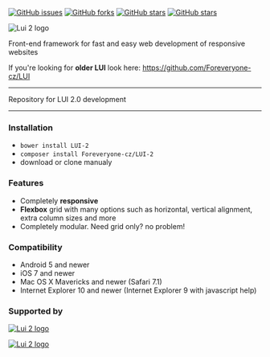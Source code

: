 [![GitHub issues](https://img.shields.io/github/issues/Foreveryone-cz/LUI-2.svg)](https://github.com/Foreveryone-cz/LUI-2/issues)
[![GitHub forks](https://img.shields.io/github/forks/Foreveryone-cz/LUI-2.svg)](https://github.com/Foreveryone-cz/LUI-2/network)
[![GitHub stars](https://img.shields.io/github/stars/Foreveryone-cz/LUI-2.svg)](https://github.com/Foreveryone-cz/LUI-2/stargazers)
[![GitHub stars](https://img.shields.io/github/stars/Foreveryone-cz/LUI-2.svg)](https://github.com/Foreveryone-cz/LUI-2/stargazers)


![Lui 2 logo](http://less-ui.net/lui2_logo_medium.png)

Front-end framework for fast and easy web development of responsive websites

If you're looking for **older LUI** look here: https://github.com/Foreveryone-cz/LUI

---

Repository for LUI 2.0 development

---

### Installation
- `bower install LUI-2`
- `composer install Foreveryone-cz/LUI-2`
- download or clone manualy


### Features
- Completely **responsive**
- **Flexbox** grid with many options such as horizontal, vertical alignment, extra column sizes and more
- Completely modular. Need grid only? no problem!

### Compatibility
- Android 5 and newer
- iOS 7 and newer
- Mac OS X Mavericks and newer (Safari 7.1)
- Internet Explorer 10 and newer (Internet Explorer 9 with javascript help)

### Supported by

[![Lui 2 logo](http://less-ui.net/browserstack_logo.png)](//browserstack.com)

[![Lui 2 logo](http://less-ui.net/foreveryone_logo.png)](//foreveryone.cz)
